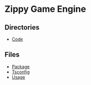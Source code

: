 # Zippy Game Engine

## Directories

- [Code](code/index.md)

## Files

- [Package](package.md)
- [Tsconfig](tsconfig.md)
- [Usage](usage.md)
